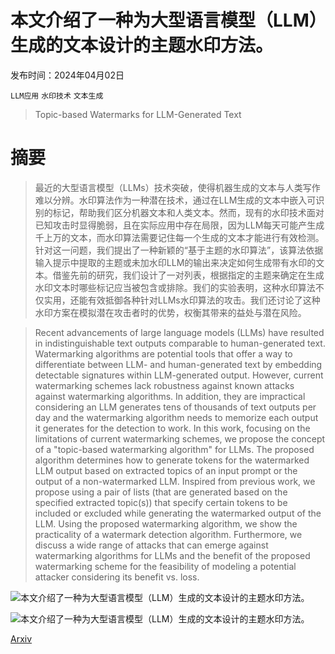 # 本文介绍了一种为大型语言模型（LLM）生成的文本设计的主题水印方法。

发布时间：2024年04月02日

`LLM应用` `水印技术` `文本生成`

> Topic-based Watermarks for LLM-Generated Text

# 摘要

> 最近的大型语言模型（LLMs）技术突破，使得机器生成的文本与人类写作难以分辨。水印算法作为一种潜在技术，通过在LLM生成的文本中嵌入可识别的标记，帮助我们区分机器文本和人类文本。然而，现有的水印技术面对已知攻击时显得脆弱，且在实际应用中存在局限，因为LLM每天可能产生成千上万的文本，而水印算法需要记住每一个生成的文本才能进行有效检测。针对这一问题，我们提出了一种新颖的“基于主题的水印算法”，该算法依据输入提示中提取的主题或未加水印LLM的输出来决定如何生成带有水印的文本。借鉴先前的研究，我们设计了一对列表，根据指定的主题来确定在生成水印文本时哪些标记应当被包含或排除。我们的实验表明，这种水印算法不仅实用，还能有效抵御各种针对LLMs水印算法的攻击。我们还讨论了这种水印方案在模拟潜在攻击者时的优势，权衡其带来的益处与潜在风险。

> Recent advancements of large language models (LLMs) have resulted in indistinguishable text outputs comparable to human-generated text. Watermarking algorithms are potential tools that offer a way to differentiate between LLM- and human-generated text by embedding detectable signatures within LLM-generated output. However, current watermarking schemes lack robustness against known attacks against watermarking algorithms. In addition, they are impractical considering an LLM generates tens of thousands of text outputs per day and the watermarking algorithm needs to memorize each output it generates for the detection to work. In this work, focusing on the limitations of current watermarking schemes, we propose the concept of a "topic-based watermarking algorithm" for LLMs. The proposed algorithm determines how to generate tokens for the watermarked LLM output based on extracted topics of an input prompt or the output of a non-watermarked LLM. Inspired from previous work, we propose using a pair of lists (that are generated based on the specified extracted topic(s)) that specify certain tokens to be included or excluded while generating the watermarked output of the LLM. Using the proposed watermarking algorithm, we show the practicality of a watermark detection algorithm. Furthermore, we discuss a wide range of attacks that can emerge against watermarking algorithms for LLMs and the benefit of the proposed watermarking scheme for the feasibility of modeling a potential attacker considering its benefit vs. loss.

![本文介绍了一种为大型语言模型（LLM）生成的文本设计的主题水印方法。](../../../paper_images/2404.02138/TopicModel.png)

![本文介绍了一种为大型语言模型（LLM）生成的文本设计的主题水印方法。](../../../paper_images/2404.02138/DetectionModel.png)

[Arxiv](https://arxiv.org/abs/2404.02138)